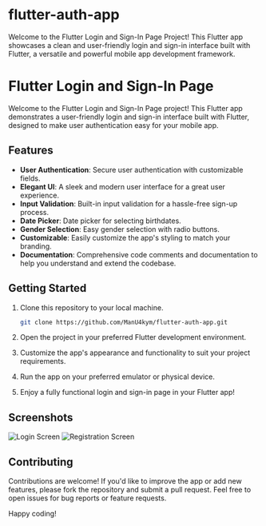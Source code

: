 # flutter-auth-app
Welcome to the Flutter Login and Sign-In Page Project! This Flutter app showcases a clean and user-friendly login and sign-in interface built with Flutter, a versatile and powerful mobile app development framework.

# Flutter Login and Sign-In Page

Welcome to the Flutter Login and Sign-In Page project! This Flutter app demonstrates a user-friendly login and sign-in interface built with Flutter, designed to make user authentication easy for your mobile app.

## Features

- **User Authentication**: Secure user authentication with customizable fields.
- **Elegant UI**: A sleek and modern user interface for a great user experience.
- **Input Validation**: Built-in input validation for a hassle-free sign-up process.
- **Date Picker**: Date picker for selecting birthdates.
- **Gender Selection**: Easy gender selection with radio buttons.
- **Customizable**: Easily customize the app's styling to match your branding.
- **Documentation**: Comprehensive code comments and documentation to help you understand and extend the codebase.

## Getting Started

1. Clone this repository to your local machine.

   ```bash
   git clone https://github.com/ManU4kym/flutter-auth-app.git
   ```

2. Open the project in your preferred Flutter development environment.

3. Customize the app's appearance and functionality to suit your project requirements.

4. Run the app on your preferred emulator or physical device.

5. Enjoy a fully functional login and sign-in page in your Flutter app!

## Screenshots

![Login Screen](screenshots/login_screen.png)
![Registration Screen](screenshots/registration_screen.png)

## Contributing

Contributions are welcome! If you'd like to improve the app or add new features, please fork the repository and submit a pull request. Feel free to open issues for bug reports or feature requests.


Happy coding!

